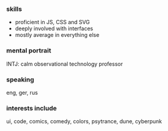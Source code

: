 ### skills
- proficient in JS, CSS and SVG
- deeply involved with interfaces
- mostly average in everything else

### mental portrait
INTJ: calm observational technology professor

### speaking
eng, ger, rus

### interests include
ui, code, comics, comedy,
colors, psytrance, dune, cyberpunk

